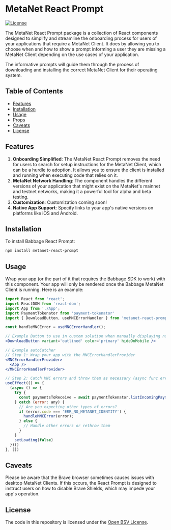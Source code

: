 MetaNet React Prompt
====================

[![License](https://img.shields.io/badge/license-Open%20BSV-brightgreen)](https://github.com/bitcoin-sv/bitcoin-sv/blob/master/LICENSE)

The MetaNet React Prompt package is a collection of React components designed to simplify and streamline the onboarding process for users of your applications that require a MetaNet Client. It does by allowing you to choose when and how to show a prompt informing a user they are missing a MetaNet Client depending on the use cases of your application. 

The informative prompts will guide them through the process of downloading and installing the correct MetaNet Client for their operating system.

Table of Contents
-----------------

-   [Features](#features)
-   [Installation](#installation)
-   [Usage](#usage)
-   [Props](#props)
-   [Caveats](#caveats)
-   [License](#license)

Features
--------

1.  **Onboarding Simplified**: The MetaNet React Prompt removes the need for users to search for setup instructions for the MetaNet Client, which can be a hurdle to adoption. It allows you to ensure the client is installed and running when executing code that relies on it.
2.  **MetaNet Network Handling**: The component handles the different versions of your application that might exist on the MetaNet's mainnet and testnet networks, making it a powerful tool for alpha and beta testing.
3.  **Customization**: Customization coming soon!
4.  **Native App Support**: Specify links to your app's native versions on platforms like iOS and Android.

Installation
------------

To install Babbage React Prompt:

```sh
npm install metanet-react-prompt
```

Usage
-----

Wrap your app (or the part of it that requires the Babbage SDK to work) with this component. Your app will only be rendered once the Babbage MetaNet Client is running. Here is an example:

```jsx
import React from 'react';
import ReactDOM from 'react-dom';
import App from './App';
import PaymentTokenator from 'payment-tokenator'
import { DownloadButton, useMNCErrorHandler } from 'metanet-react-prompt'

const handleMNCError = useMNCErrorHandler();

// Example Button to use in custom solution when manually displaying notice
<DownloadButton variant='outlined' color='primary' hideOnMobile />

// Example autoCatcher
// Step 1: Wrap your app with the MNCErrorHandlerProvider
<MNCErrorHandlerProvider>
  <App />
</MNCErrorHandlerProvider>

// Step 2: Catch MNC errors and throw them as necessary (async func errors are not caught automatically)
useEffect(() => {
  (async () => {
    try {
      const paymentsToReceive = await paymentTokenator.listIncomingPayments()
    } catch (error: any) {
      // Are you expecting other types of errors?
      if (error.code === 'ERR_NO_METANET_IDENTITY') {
        handleMNCError(error);
      } else {
        // Handle other errors or rethrow them
      }
    }
    setLoading(false)
  })()
}, [])
```

Caveats
-------

Please be aware that the Brave browser sometimes causes issues with desktop MetaNet Clients. If this occurs, the React Prompt is designed to instruct users on how to disable Brave Shields, which may impede your app's operation.

License
-------

The code in this repository is licensed under the [Open BSV License](https://github.com/bitcoin-sv/bitcoin-sv/blob/master/LICENSE).